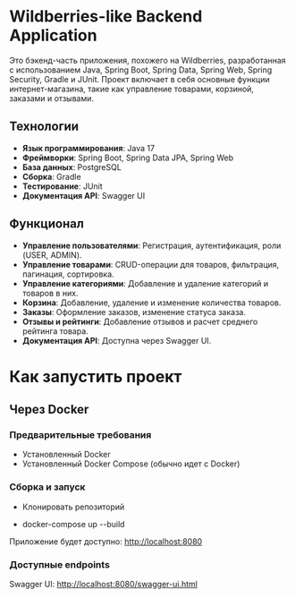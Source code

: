 # Wildberries-like Backend Application

Это бэкенд-часть приложения, похожего на Wildberries, разработанная с использованием Java, Spring Boot, Spring Data, Spring Web, Spring Security, Gradle и JUnit. Проект включает в себя основные функции интернет-магазина, такие как управление товарами, корзиной, заказами и отзывами.


## Технологии

- **Язык программирования**: Java 17
- **Фреймворки**: Spring Boot, Spring Data JPA, Spring Web
- **База данных**: PostgreSQL
- **Сборка**: Gradle
- **Тестирование**: JUnit
- **Документация API**: Swagger UI


## Функционал

- **Управление пользователями**: Регистрация, аутентификация, роли (USER, ADMIN).
- **Управление товарами**: CRUD-операции для товаров, фильтрация, пагинация, сортировка.
- **Управление категориями**: Добавление и удаление категорий и товаров в них.
- **Корзина**: Добавление, удаление и изменение количества товаров.
- **Заказы**: Оформление заказов, изменение статуса заказа.
- **Отзывы и рейтинги**: Добавление отзывов и расчет среднего рейтинга товара.
- **Документация API**: Доступна через Swagger UI.

# Как запустить проект

## Через Docker

### Предварительные требования
- Установленный Docker
- Установленный Docker Compose (обычно идет с Docker)

### Сборка и запуск

- Клонировать репозиторий

- docker-compose up --build

Приложение будет доступно: [http://localhost:8080](http://localhost:8080)


### Доступные endpoints
Swagger UI:
[http://localhost:8080/swagger-ui.html](http://localhost:8080/swagger-ui.html)